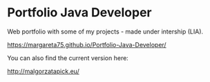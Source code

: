 # Portfolio Java Developer
Web portfolio with some of my projects - made under intership (LIA). 

https://margareta75.github.io/Portfolio-Java-Developer/

You can also find the current version here: 

http://malgorzatapick.eu/
